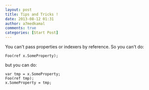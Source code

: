 ```yaml
---
layout: post
title: Tips and Tricks !
date: 2013-08-12 01:31
author: a7medkamal
comments: true
categories: [Start Post]
---
```

You can't pass properties or indexers by reference. So you can't do:
<pre><code>Foo(ref x.SomeProperty);</code></pre>
but you can do:
<pre><code>var tmp = x.SomeProperty;
Foo(ref tmp);
x.SomeProperty = tmp;</code></pre>
